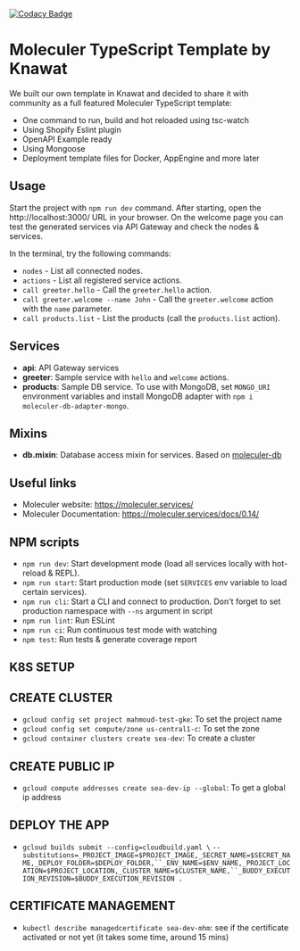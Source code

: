 [![Codacy Badge](https://app.codacy.com/project/badge/Grade/f395d979637144eb85dec003a3346aaf)](https://www.codacy.com/gh/Knawat/knawat-moleculer-template?utm_source=github.com&utm_medium=referral&utm_content=Knawat/knawat-moleculer-template&utm_campaign=Badge_Grade)

# Moleculer TypeScript Template by Knawat

We built our own template in Knawat and decided to share it with community as a full featured Moleculer TypeScript template:

- One command to run, build and hot reloaded using tsc-watch
- Using Shopify Eslint plugin
- OpenAPI Example ready
- Using Mongoose
- Deployment template files for Docker, AppEngine and more later

## Usage

Start the project with `npm run dev` command.
After starting, open the http://localhost:3000/ URL in your browser.
On the welcome page you can test the generated services via API Gateway and check the nodes & services.

In the terminal, try the following commands:

- `nodes` - List all connected nodes.
- `actions` - List all registered service actions.
- `call greeter.hello` - Call the `greeter.hello` action.
- `call greeter.welcome --name John` - Call the `greeter.welcome` action with the `name` parameter.
- `call products.list` - List the products (call the `products.list` action).

## Services

- **api**: API Gateway services
- **greeter**: Sample service with `hello` and `welcome` actions.
- **products**: Sample DB service. To use with MongoDB, set `MONGO_URI` environment variables and install MongoDB adapter with `npm i moleculer-db-adapter-mongo`.

## Mixins

- **db.mixin**: Database access mixin for services. Based on [moleculer-db](https://github.com/moleculerjs/moleculer-db#readme)

## Useful links

- Moleculer website: https://moleculer.services/
- Moleculer Documentation: https://moleculer.services/docs/0.14/

## NPM scripts

- `npm run dev`: Start development mode (load all services locally with hot-reload & REPL).
- `npm run start`: Start production mode (set `SERVICES` env variable to load certain services).
- `npm run cli`: Start a CLI and connect to production. Don't forget to set production namespace with `--ns` argument in script
- `npm run lint`: Run ESLint
- `npm run ci`: Run continuous test mode with watching
- `npm test`: Run tests & generate coverage report

## K8S SETUP

## CREATE CLUSTER

- `gcloud config set project mahmoud-test-gke`: To set the project name
- `gcloud config set compute/zone us-central1-c`: To set the zone
- `gcloud container clusters create sea-dev`: To create a cluster

## CREATE PUBLIC IP

- `gcloud compute addresses create sea-dev-ip --global`: To get a global ip address

## DEPLOY THE APP

- `gcloud builds submit --config=cloudbuild.yaml \`
  ` --substitutions=_PROJECT_IMAGE=$PROJECT_IMAGE,_SECRET_NAME=$SECRET_NAME,_DEPLOY_FOLDER=$DEPLOY_FOLDER,``_ENV_NAME=$ENV_NAME,_PROJECT_LOCATION=$PROJECT_LOCATION,_CLUSTER_NAME=$CLUSTER_NAME,``_BUDDY_EXECUTION_REVISION=$BUDDY_EXECUTION_REVISION . `

## CERTIFICATE MANAGEMENT

- `kubectl describe managedcertificate sea-dev-mhm`: see if the certificate activated or not yet (it takes some time, around 15 mins)
